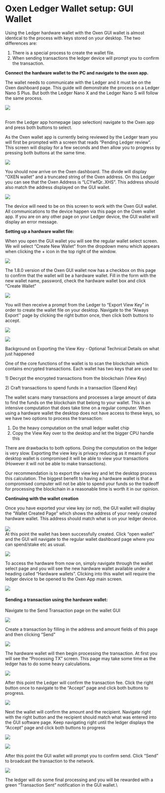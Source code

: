 # Oxen Ledger Wallet setup: GUI Wallet

Using the Ledger hardware wallet with the Oxen GUI wallet is almost identical to the process with keys stored on your desktop. The two differences are:

1. There is a special process to create the wallet file.
2. When sending transactions the ledger device will prompt you to confirm the transaction.

**Connect the hardware wallet to the PC and navigate to the oxen app.**

The wallet needs to communicate with the Ledger and it must be on the Oxen dashboard page. This guide will demonstrate the process on a Ledger Nano S Plus. But both the Ledger Nano X and the Ledger Nano S will follow the same process.

![](https://lh3.googleusercontent.com/0MUtiAtky3qvrYycEAabDiowYpZ4ITg-XNlLxsQViTqSIzrkumoyKvWxTTG2WkXE4KysUNqN3HEKvH\_kNemvh3nIFVZwzPhuBA8BL0ddNsxxj\_hxorA4ThTXOEwxghWfyFRjiZV8HL9TzwkJZaJyTSR2wtE1k-1MOUBw17G1mDWhlbU9ngfwsXcJjw)

\
From the Ledger app homepage (app selection) navigate to the Oxen app and press both buttons to select.

As the Oxen wallet app is currently being reviewed by the Ledger team you will first be prompted with a screen that reads “Pending Ledger review”. This screen will display for a few seconds and then allow you to progress by pressing both buttons at the same time.

![](https://lh6.googleusercontent.com/QnPrjD2NxVEpnF\_0BN57RTFHLXnmrShwFV7ilCkAeXZggRcx1Zh\_IwiIHtYAaWqytUCYsGWFWqPMlQNrK7SnOt-mXTMlI6svrK-H949UlJDMIIhdKQ6Rr\_hxDcNUPQJhTDUE6D-1e2WTxXzAq-A8aZ1wHtFBGrlQMaGXrNxVnKVMXe11iPXOAfWlWw)

You should now arrive on the Oxen dashboard. The divide will display “OXEN wallet” and a truncated string of the Oxen address. On this Ledger you can see that the Oxen Address is “LCYwfQr..XHS”. This address should also match the address displayed on the GUI wallet.

![](https://lh6.googleusercontent.com/7Wtr9OBQJmKaPEb\_RPqV\_3pFHV6HD24D7b3PR95emzd2lZpkkMWy4DRxUeQ9wOYoMXN3HfuCYvG125C8PVGF\_3On91e480REQdQKAjtL2bpmtD4Rmkhj0ZYmq\_YHENQY1-tRGD3m5QVuoxS8CcF7OfZZ2LU6p31npxXjohy4LC0J0uf5ewPcyGxjYA)

The device will need to be on this screen to work with the Oxen GUI wallet. All communications to the device happen via this page on the Oxen wallet app. If you are on any other page on your Ledger device, the GUI wallet will display an error message.

**Setting up a hardware wallet file:**

When you open the GUI wallet you will see the regular wallet select screen. We will select “Create New Wallet” from the dropdown menu which appears when clicking the + icon in the top right of the window.

![](https://lh6.googleusercontent.com/DilYP4vLmUooU6AKLHKezSZbX3zfJc\_2P236APeQjKaCavkqp\_TLhJjPyShUkCi65FaVvxcmr-hehilUbq9FiRvN5tl8f5M4GI6AFmyBT5Y3mKULEjXQYZu2CSDODlA2KOpHMNXUWbLVx7vLWzNX3EEbrWMWFP3tUm49sppUH3F202DcF4xu8-1GzQ)

The 1.8.0 version of the Oxen GUI wallet now has a checkbox on this page to confirm that the wallet will be a hardware wallet. Fill in the form with the new wallet name, password, check the hardware wallet box and click “Create Wallet”

![](https://lh3.googleusercontent.com/WJ-E09KSHawBXqMmywU8T1b6rBh3yVoxRoMJ7wUo5Ab6kOvDHuHnYvWUM8XOy7kKPNtufDEo32ZHMpfx7c8OK6m57AFHfXoiRgzy18OfeppLtMyf-MpUg2-7ptCyxi5546HrHOHVLSaN8akVf7Yu\_jSE2-2OwYhbqpFSOqm-6GcwYjV4GdwEpUgIpg)

You will then receive a prompt from the Ledger to “Export View Key” in order to create the wallet file on your desktop. Navigate to the “Always Export'' page by clicking the right button once, then click both buttons to accept.

![](https://lh6.googleusercontent.com/zWw\_MXxK2DqFTGRXCbSTUVkOTwVyNp6r5RjqjH0MJVXNUlDPUX042uI\_FfZUBZZrn1KfPuPl\_12WelHGMULR-QCT1FVjqQfbwJahvt8KVU6\_NDMdux0R8pIj7bc5ta0x5OI5UWBQ3la3Rp9JtKDHYu4xxawT5qGa2W\_CJ6COKoRydXRMnnBJ9zYqsA)

![](https://lh5.googleusercontent.com/yzOtBOEO5XJDxwM23CPHtisAcW7pEiIywUdRuP0Rl2PtJcjUwmTeb92Te6dIhHhv3MqRQaexW80jvA3q94Sc47ip\_K09z7GuMKJFdMWrSRDE9u6s3ThxHqpqsWIyUQjYFAzolyuSrSSItrIR5JotmWUWepCr\_QkzkZaa18tk6QGuOLt4EVTdbzpn7Q)

Background on Exporting the View Key - Optional Technical Details on what just happened

One of the core functions of the wallet is to scan the blockchain which contains encrypted transactions. Each wallet has two keys that are used to:

1\) Decrypt the encrypted transactions from the blockchain (View Key)

2\) Craft transactions to spend funds in a transaction (Spend Key)

The wallet scans many transactions and processes a large amount of data to find the funds on the blockchain that belong to your wallet. This is an intensive computation that does take time on a regular computer. When using a hardware wallet the desktop does not have access to these keys, so we have two options to process the transaction:

1. Do the heavy computation on the small ledger wallet chip
2. Copy the View Key over to the desktop and let the bigger CPU handle this

There are drawbacks to both options. Doing the computation on the ledger is very slow. Exporting the view key is privacy reducing as it means if your desktop wallet is compromised it will be able to view your transactions (However it will not be able to make transactions).

Our recommendation is to export the view key and let the desktop process this calculation. The biggest benefit to having a hardware wallet is that a compromised computer will not be able to spend your funds so the tradeoff for processing the blockchain in a reasonable time is worth it in our opinion.

**Continuing with the wallet creation**

Once you have exported your view key (or not), the GUI wallet will display the “Wallet Created Page” which shows the address of your newly created hardware wallet. This address should match what is on your ledger device.\
\
![](https://lh6.googleusercontent.com/BQxpU7mmbe\_ZLZcyNuKDjT1mQEjUN23Q2qhMRxYDjeqaiYtY\_ctcEmm67owok6sfxBGC7pLS\_97OZENbmO4zmKY-LGZLUME45wBnHz1jOKpZ36SPNwjs8i5oihiA\_8QKc9zC9Z2CxGWDNK1j-m5ZpBpWvTJEJQtYrUANUpSuc5OZlVas07p9WG-DvA)\
At this point the wallet has been successfully created. Click “open wallet” and the GUI will navigate to the regular wallet dashboard page where you can spend/stake etc as usual.

![](https://lh5.googleusercontent.com/aJ6Zy34LMXM2ti5T4nMaV9TyX2g5f5Uq2HXHgaHJkloQePGrexEzobNhzIijhzbz1cSpPJnks4eeCu5e2dmIkbShYm6HinfZM\_QwGf3X\_6BlmbRVJlr4WFJGUAB27QMQR2bs7kMiTHWqatdU1TncgCTofjM61JlAz5qQhBXWvyW-Yk2SdQGmYVKEMA)

To access the hardware from now on, simply navigate through the wallet select page and you will see the new hardware wallet available under a heading called “Hardware wallets”. Clicking into this wallet will require the ledger device to be opened to the Oxen App main screen.

![](https://lh6.googleusercontent.com/YBU2745GmLrSPx6oTEe6xHC16dhFIaXYa7IL\_xL3wq\_6uenW6dbVka1po6XT3MoIDpqIp0nWwiOav7rNbCiHnj-BGQr6mmF\_oRynuYYrkU1zSiKEiPkE6t5V9hJGf5jUy7LyIwLRWUw3KaIB5BGkK63Vhh4Ty-iK9alEeKmGT6FRBDCOgJZ\_54ulYw)

#### Sending a transaction using the hardware wallet:

Navigate to the Send Transaction page on the wallet GUI

![](https://lh4.googleusercontent.com/A34d2Z86u1p6t7exkxq6YjDcMzRkTHIZ4qZvVTDVfs7kGp7h0q\_EVu0wCxihX\_OlCW1IWxFkCyeiE0iMhTSURR\_QF2DEUneni1wy80iG\_7ELcSuRwppgusVlRvS2JJquhgHL3OKST2mHoNPMsjvqjHZbGgYOi\_hptFo01JbBjIt25IV3MACX4uu6kQ)

Create a transaction by filling in the address and amount fields of this page and then clicking “Send”

![](https://lh3.googleusercontent.com/46czSXzuEtap4Bbqv6VmU8fljXI5NyzVvnmceE2A7458VRJG1HCtSOMNmQGFExMIdFyvcpx6ia3qZ3EP2uDG8jceXg2kZxDwu5D0zeuU5LESfVGhkTFikAkkFOj4-3U4NnCsO-1nvDt2TR9zEGq8LR4L25BiVbt8hyKYwjKHr4v3HiCdCjWaeVKUEQ)

The hardware wallet will then begin processing the transaction. At first you will see the “Processing TX” screen. This page may take some time as the ledger has to do some heavy calculations.

![](https://lh6.googleusercontent.com/qKkW3FtfD\_p9mcveaNkpGefEJRgnajlXzjBKwbU-3hFY1eNgRRozGpMnwmi2V\_VVAajDT1zcttPTrqVXybjiTIymlsmwwNeFic\_EUnn-w-eIUiMGWqXlA2a2rE-a0Qu5pxKqTld9M5J8Vv0U7KiBtrrWDS5GLJZImiHABbC7pKXAINzmcemO\_JpWGg)

After this point the Ledger will confirm the transaction fee. Click the right button once to navigate to the “Accept” page and click both buttons to progress.

![](https://lh4.googleusercontent.com/PlgTu31S6G9Fje7Gll6MR5-85S-PYkoQh5F0N\_qOE8GuiWCKGRsNbhubuN3-H0gc1HxvXOGtlBviewDt7tg0Zc8p7ra91JnAdCB48wnb-EcDQB0ln20PdcvDqk2hkNwmBRCjSiQfXnUcSN-QY5q14vaV5SbhHMYfcNrDs3x-Lnz2gJjz7hUIdtQ7Fg)

Next the wallet will confirm the amount and the recipient. Navigate right with the right button and the recipient should match what was entered into the GUI software page. Keep navigating right until the ledger displays the “Accept” page and click both buttons to progress

![](https://lh4.googleusercontent.com/ZPxhZcJsIVDSK3x0NauM0PUedcc-LlxhJ-ioH3GzauMxkZIJz7Dc17RZ49C0yidbUKTLLAfJkDbRpNqUhmfR05hIX0zfRTxxSxACiLhjH3nYpQdFyCENQX\_9YEtQtRWLYHj9NS1tmqb5sCl26JXIFIBPbkaBuLEZwUYgXDus9H56ZLG8\_rWMGyj2Dw)

![](https://lh6.googleusercontent.com/A3UFE8kxWd7HyUI\_svsQEqqbgqLGd98yrqwYL69GiJ-fwlu-AO4N-f6onzBt2OajZ-5FH6jCRqYiEwPoj0w-0uOX1LTwrhWlO9tAsWUJrFbKfsKj3S\_h3zedPmRpxCw277XuXJmqyTnFKT40b\_Mt5wVroPUnrOPjmuDu4Wwe6u-MFELzWhbnIrSIAQ)

After this point the GUI wallet will prompt you to confirm send. Click “Send” to broadcast the transaction to the network.

![](https://lh3.googleusercontent.com/\_ctj9g5qggPgKn3KQvZSg3FkmOfyu2Hk5ic3O-Q689DfLduIRkA-hFbwi3Z7nsJYnw6xGa9mp74C8tfL0O6G8KCywbxag3mwXArWvxUAvkxsCzIoyt6dZNN6JCsU94TraPTVgKPRdxiW1mYy88I\_AFxuJu8sfIbwKzKbRbld7LTjsiMptC5NzlL11w)

The ledger will do some final processing and you will be rewarded with a green “Transaction Sent” notification in the GUI wallet.\
